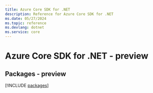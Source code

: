 ```yaml
---
title: Azure Core SDK for .NET
description: Reference for Azure Core SDK for .NET
ms.date: 05/27/2024
ms.topic: reference
ms.devlang: dotnet
ms.service: core
---
```

# Azure Core SDK for .NET - preview
## Packages - preview
[!INCLUDE [packages](core-index.md)]